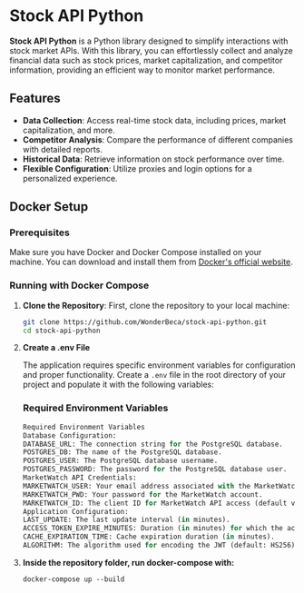 # Stock API Python

**Stock API Python** is a Python library designed to simplify interactions with stock market APIs. With this library, you can effortlessly collect and analyze financial data such as stock prices, market capitalization, and competitor information, providing an efficient way to monitor market performance.

## Features

- **Data Collection**: Access real-time stock data, including prices, market capitalization, and more.
- **Competitor Analysis**: Compare the performance of different companies with detailed reports.
- **Historical Data**: Retrieve information on stock performance over time.
- **Flexible Configuration**: Utilize proxies and login options for a personalized experience.

## Docker Setup

### Prerequisites

Make sure you have Docker and Docker Compose installed on your machine. You can download and install them from [Docker&#39;s official website](https://www.docker.com/get-started).

### Running with Docker Compose

1. **Clone the Repository**:
   First, clone the repository to your local machine:

   ```bash
   git clone https://github.com/WonderBeca/stock-api-python.git
   cd stock-api-python
   ```
2. **Create a .env File**

   The application requires specific environment variables for configuration and proper functionality. Create a `.env` file in the root directory of your project and populate it with the following variables:

   ### Required Environment Variables


   ```python
   Required Environment Variables
   Database Configuration:
   DATABASE_URL: The connection string for the PostgreSQL database.
   POSTGRES_DB: The name of the PostgreSQL database.
   POSTGRES_USER: The PostgreSQL database username.
   POSTGRES_PASSWORD: The password for the PostgreSQL database user.
   MarketWatch API Credentials:
   MARKETWATCH_USER: Your email address associated with the MarketWatch account.
   MARKETWATCH_PWD: Your password for the MarketWatch account.
   MARKETWATCH_ID: The client ID for MarketWatch API access (default value provided if not set).
   Application Configuration:
   LAST_UPDATE: The last update interval (in minutes).
   ACCESS_TOKEN_EXPIRE_MINUTES: Duration (in minutes) for which the access token remains valid.
   CACHE_EXPIRATION_TIME: Cache expiration duration (in minutes).
   ALGORITHM: The algorithm used for encoding the JWT (default: HS256).

   ```
3. **Inside the repository folder, run docker-compose with:**

   ```
   docker-compose up --build
   ```
